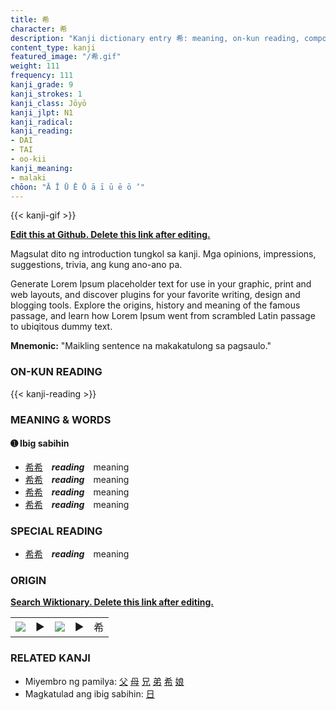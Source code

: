 ```yaml
---
title: 希
character: 希
description: "Kanji dictionary entry 希: meaning, on-kun reading, compounds, origin, related kanji"
content_type: kanji
featured_image: "/希.gif"
weight: 111
frequency: 111
kanji_grade: 9
kanji_strokes: 1
kanji_class: Jōyō
kanji_jlpt: N1
kanji_radical: 
kanji_reading: 
- DAI
- TAI
- oo-kii
kanji_meaning:
- malaki
chōon: "Ā Ī Ū Ē Ō ā ī ū ē ō ’"
---
```

[//]: # (Don't edit the line below. Kanji animated GIF code is automatically generated.)
{{< kanji-gif >}}

[//]: # (Edit below this line.)

**[Edit this at Github. Delete this link after editing.](https://github.com/tim0g/tim/tree/main/content/kanji/希/index.md)**

Magsulat dito ng introduction tungkol sa kanji. Mga opinions, impressions, suggestions, trivia, ang kung ano-ano pa.

Generate Lorem Ipsum placeholder text for use in your graphic, print and web layouts, and discover plugins for your favorite writing, design and blogging tools. Explore the origins, history and meaning of the famous passage, and learn how Lorem Ipsum went from scrambled Latin passage to ubiqitous dummy text.
 
**Mnemonic:** "Maikling sentence na makakatulong sa pagsaulo."

### ON-KUN READING

[//]: # (Don't edit the line below. ON-KUN READING code is automatically generated.)
{{< kanji-reading >}}

### MEANING & WORDS

#### ➊ **Ibig sabihin**
  - [希](../希)[希](../希)　***reading***　meaning
  - [希](../希)[希](../希)　***reading***　meaning
  - [希](../希)[希](../希)　***reading***　meaning
  - [希](../希)[希](../希)　***reading***　meaning

### SPECIAL READING
  - [希](../希)[希](../希)　***reading***　meaning

### ORIGIN

**[Search Wiktionary. Delete this link after editing.](https://wiktionary.org/wiki/希)**
<table class="kanji-table"><tr><td>
<img src="60px-希-bronze.svg.png">
</td><td>▶</td><td>
<img src="60px-希-oracle.svg.png">
</td><td>▶</td>
<td class="kanji-origin">希</td>
</tr></table>

### RELATED KANJI
- Miyembro ng pamilya: [父](../父) [母](../母) [兄](../兄) [弟](../弟) [希](../希) [娘](../娘)
- Magkatulad ang ibig sabihin: [日](../日)
